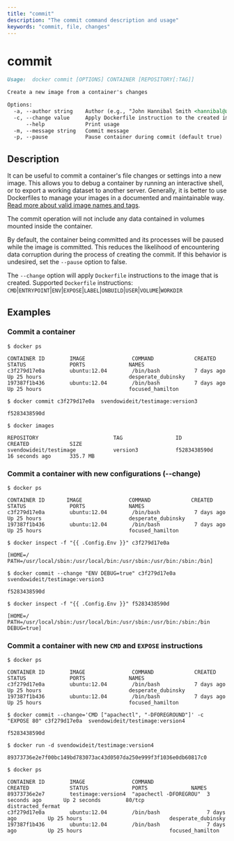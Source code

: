 ```yaml
---
title: "commit"
description: "The commit command description and usage"
keywords: "commit, file, changes"
---
```


# commit

```markdown
Usage:  docker commit [OPTIONS] CONTAINER [REPOSITORY[:TAG]]

Create a new image from a container's changes

Options:
  -a, --author string    Author (e.g., "John Hannibal Smith <hannibal@a-team.com>")
  -c, --change value     Apply Dockerfile instruction to the created image (default [])
      --help             Print usage
  -m, --message string   Commit message
  -p, --pause            Pause container during commit (default true)
```

## Description

It can be useful to commit a container's file changes or settings into a new
image. This allows you to debug a container by running an interactive shell, or to
export a working dataset to another server. Generally, it is better to use
Dockerfiles to manage your images in a documented and maintainable way.
[Read more about valid image names and tags](tag.md).

The commit operation will not include any data contained in
volumes mounted inside the container.

By default, the container being committed and its processes will be paused
while the image is committed. This reduces the likelihood of encountering data
corruption during the process of creating the commit.  If this behavior is
undesired, set the `--pause` option to false.

The `--change` option will apply `Dockerfile` instructions to the image that is
created.  Supported `Dockerfile` instructions:
`CMD`|`ENTRYPOINT`|`ENV`|`EXPOSE`|`LABEL`|`ONBUILD`|`USER`|`VOLUME`|`WORKDIR`

## Examples

### Commit a container

```console
$ docker ps

CONTAINER ID        IMAGE               COMMAND             CREATED             STATUS              PORTS              NAMES
c3f279d17e0a        ubuntu:12.04        /bin/bash           7 days ago          Up 25 hours                            desperate_dubinsky
197387f1b436        ubuntu:12.04        /bin/bash           7 days ago          Up 25 hours                            focused_hamilton

$ docker commit c3f279d17e0a  svendowideit/testimage:version3

f5283438590d

$ docker images

REPOSITORY                        TAG                 ID                  CREATED             SIZE
svendowideit/testimage            version3            f5283438590d        16 seconds ago      335.7 MB
```

### <a name=change></a> Commit a container with new configurations (--change)

```console
$ docker ps

CONTAINER ID       IMAGE               COMMAND             CREATED             STATUS              PORTS              NAMES
c3f279d17e0a        ubuntu:12.04        /bin/bash           7 days ago          Up 25 hours                            desperate_dubinsky
197387f1b436        ubuntu:12.04        /bin/bash           7 days ago          Up 25 hours                            focused_hamilton

$ docker inspect -f "{{ .Config.Env }}" c3f279d17e0a

[HOME=/ PATH=/usr/local/sbin:/usr/local/bin:/usr/sbin:/usr/bin:/sbin:/bin]

$ docker commit --change "ENV DEBUG=true" c3f279d17e0a  svendowideit/testimage:version3

f5283438590d

$ docker inspect -f "{{ .Config.Env }}" f5283438590d

[HOME=/ PATH=/usr/local/sbin:/usr/local/bin:/usr/sbin:/usr/bin:/sbin:/bin DEBUG=true]
```

### Commit a container with new `CMD` and `EXPOSE` instructions

```console
$ docker ps

CONTAINER ID        IMAGE               COMMAND             CREATED             STATUS              PORTS              NAMES
c3f279d17e0a        ubuntu:12.04        /bin/bash           7 days ago          Up 25 hours                            desperate_dubinsky
197387f1b436        ubuntu:12.04        /bin/bash           7 days ago          Up 25 hours                            focused_hamilton

$ docker commit --change='CMD ["apachectl", "-DFOREGROUND"]' -c "EXPOSE 80" c3f279d17e0a  svendowideit/testimage:version4

f5283438590d

$ docker run -d svendowideit/testimage:version4

89373736e2e7f00bc149bd783073ac43d0507da250e999f3f1036e0db60817c0

$ docker ps

CONTAINER ID        IMAGE               COMMAND                 CREATED             STATUS              PORTS              NAMES
89373736e2e7        testimage:version4  "apachectl -DFOREGROU"  3 seconds ago       Up 2 seconds        80/tcp             distracted_fermat
c3f279d17e0a        ubuntu:12.04        /bin/bash               7 days ago          Up 25 hours                            desperate_dubinsky
197387f1b436        ubuntu:12.04        /bin/bash               7 days ago          Up 25 hours                            focused_hamilton
```
